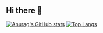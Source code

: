 ## Hi there 👋
[![Anurag's GitHub stats](https://github-readme-stats.vercel.app/api?username=coleherman43)](https://github.com/anuraghazra/github-readme-stats)
[![Top Langs](https://github-readme-stats.vercel.app/api/top-langs/?username=coleherman43)](https://github.com/anuraghazra/github-readme-stats)
<!--
**coleherman43/coleherman43** is a ✨ _special_ ✨ repository because its `README.md` (this file) appears on your GitHub profile.

Here are some ideas to get you started:

- 🔭 I’m currently working on ...
- 🌱 I’m currently learning ...
- 👯 I’m looking to collaborate on ...
- 🤔 I’m looking for help with ...
- 💬 Ask me about ...
- 📫 How to reach me: ...
- 😄 Pronouns: ...
- ⚡ Fun fact: ...
-->

